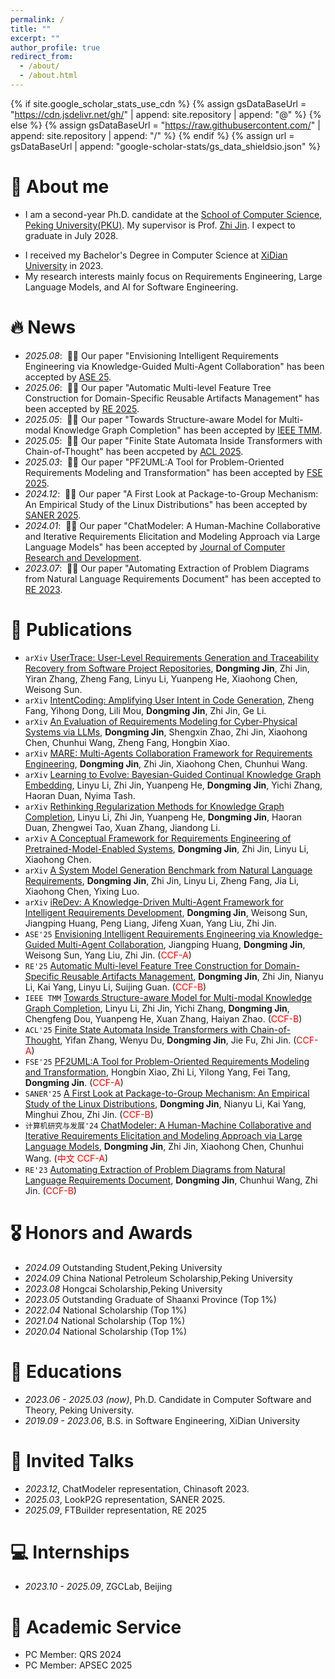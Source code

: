 ```yaml
---
permalink: /
title: ""
excerpt: ""
author_profile: true
redirect_from: 
  - /about/
  - /about.html
---
```


{% if site.google_scholar_stats_use_cdn %}
{% assign gsDataBaseUrl = "https://cdn.jsdelivr.net/gh/" | append: site.repository | append: "@" %}
{% else %}
{% assign gsDataBaseUrl = "https://raw.githubusercontent.com/" | append: site.repository | append: "/" %}
{% endif %}
{% assign url = gsDataBaseUrl | append: "google-scholar-stats/gs_data_shieldsio.json" %}

<span class='anchor' id='about-me'></span>

# 👋 About me
- I am a second-year Ph.D. candidate at the [School of Computer Science](https://cs.pku.edu.cn/), [Peking University(PKU)](https://www.pku.edu.cn/). My supervisor is Prof. [Zhi Jin](https://scholar.google.com.hk/citations?user=ZC7SObAAAAAJ&hl). I expect to graduate in July 2028. 
<!-- Now I also work in ZGCLab, mentored by Prof. [Zhi Jin](https://scholar.google.com.hk/citations?user=ZC7SObAAAAAJ&hl).  -->
- I received my Bachelor's Degree in Computer Science at [XiDian University](https://www.xidian.edu.cn/) in 2023.
- My research interests mainly focus on Requirements Engineering, Large Language Models, and AI for Software Engineering.

# 🔥 News
- *2025.08*: &nbsp;🎉🎉 Our paper "Envisioning Intelligent Requirements Engineering via Knowledge-Guided Multi-Agent Collaboration" has been accepted by [ASE 25](https://conf.researchr.org/home/ase-2025).
- *2025.06*: &nbsp;🎉🎉 Our paper "Automatic Multi-level Feature Tree Construction for Domain-Specific Reusable Artifacts Management" has been accepted by [RE 2025](https://conf.researchr.org/home/re-2025).
- *2025.05*: &nbsp;🎉🎉 Our paper "Towards Structure-aware Model for Multi-modal Knowledge Graph Completion" has been accepted by [IEEE TMM]().
- *2025.05*: &nbsp;🎉🎉 Our paper "Finite State Automata Inside Transformers with Chain-of-Thought" has been accpeted by [ACL 2025](https://2025.aclweb.org/).
- *2025.03*: &nbsp;🎉🎉 Our paper "PF2UML:A Tool for Problem-Oriented Requirements Modeling and Transformation" has been accepted by [FSE 2025](https://conf.researchr.org/home/fse-2025).
- *2024.12*: &nbsp;🎉🎉 Our paper "A First Look at Package-to-Group Mechanism: An Empirical Study of the Linux Distributions" has been accepted by [SANER 2025](https://conf.researchr.org/home/saner-2025).
- *2024.01*: &nbsp;🎉🎉 Our paper "ChatModeler: A Human-Machine Collaborative and Iterative Requirements Elicitation and Modeling Approach via Large Language Models" has been accepted by [Journal of Computer Research and Development](https://crad.ict.ac.cn/).
- *2023.07*: &nbsp;🎉🎉 Our paper "Automating Extraction of Problem Diagrams from Natural Language Requirements Document" has been accepted to [RE 2023](https://homepages.uc.edu/~niunn/EnviRE/EnviRE2023.html).

# 📝 Publications
- ``arXiv`` [UserTrace: User-Level Requirements Generation and Traceability Recovery from Software Project Repositories](https://www.arxiv.org/abs/2509.11238), **Dongming Jin**, Zhi Jin, Yiran Zhang, Zheng Fang, Linyu Li, Yuanpeng He, Xiaohong Chen, Weisong Sun.
- ``arXiv`` [IntentCoding: Amplifying User Intent in Code Generation](), Zheng Fang, Yihong Dong, Lili Mou, **Dongming Jin**, Zhi Jin, Ge Li.
- ``arXiv`` [An Evaluation of Requirements Modeling for Cyber-Physical Systems via LLMs](https://arxiv.org/abs/2408.02450), **Dongming Jin**, Shengxin Zhao, Zhi Jin, Xiaohong Chen, Chunhui Wang, Zheng Fang, Hongbin Xiao.
- ``arXiv`` [MARE: Multi-Agents Collaboration Framework for Requirements Engineering](https://arxiv.org/pdf/2405.03256), **Dongming Jin**, Zhi Jin, Xiaohong Chen, Chunhui Wang.
- ``arXiv`` [Learning to Evolve: Bayesian-Guided Continual Knowledge Graph Embedding](https://arxiv.org/abs/2508.02426), Linyu Li, Zhi Jin, Yuanpeng He, **Dongming Jin**, Yichi Zhang, Haoran Duan, Nyima Tash.
- ``arXiv`` [Rethinking Regularization Methods for Knowledge Graph Completion](https://arxiv.org/abs/2505.23442), Linyu Li, Zhi Jin, Yuanpeng He, **Dongming Jin**, Haoran Duan, Zhengwei Tao, Xuan Zhang, Jiandong Li. 
- ``arXiv`` [A Conceptual Framework for Requirements Engineering of Pretrained-Model-Enabled Systems](https://arxiv.org/abs/2507.13095), **Dongming Jin**, Zhi Jin, Linyu Li, Xiaohong Chen.
- ``arXiv`` [A System Model Generation Benchmark from Natural Language Requirements](https://www.arxiv.org/abs/2508.03215), **Dongming Jin**, Zhi Jin, Linyu Li, Zheng Fang, Jia Li, Xiaohong Chen, Yixing Luo.
- ``arXiv`` [iReDev: A Knowledge-Driven Multi-Agent Framework for Intelligent Requirements Development](https://arxiv.org/abs/2507.13081), **Dongming Jin**, Weisong Sun, Jiangping Huang, Peng Liang, Jifeng Xuan, Yang Liu, Zhi Jin.
- ``ASE'25`` [Envisioning Intelligent Requirements Engineering via Knowledge-Guided Multi-Agent Collaboration](https://arxiv.org/pdf/2506.22656), Jiangping Huang, **Dongming Jin**, Weisong Sun, Yang Liu, Zhi Jin. (<span style="color:red">CCF-A</span>)
- ``RE'25`` [Automatic Multi-level Feature Tree Construction for Domain-Specific Reusable Artifacts Management](https://www.arxiv.org/abs/2506.03946), **Dongming Jin**, Zhi Jin, Nianyu Li, Kai Yang, Linyu Li, Suijing Guan. (<span style="color:red">CCF-B</span>)
- ``IEEE TMM`` [Towards Structure-aware Model for Multi-modal Knowledge Graph Completion](https://arxiv.org/abs/2505.21973), Linyu Li, Zhi Jin, Yichi Zhang, **Dongming Jin**, Chengfeng Dou, Yuanpeng He, Xuan Zhang, Haiyan Zhao. (<span style="color:red">CCF-B</span>)
- ``ACL'25`` [Finite State Automata Inside Transformers with Chain-of-Thought](https://arxiv.org/abs/2502.20129), Yifan Zhang, Wenyu Du, **Dongming Jin**, Jie Fu, Zhi Jin. (<span style="color:red">CCF-A</span>)
- ``FSE'25`` [PF2UML:A Tool for Problem-Oriented Requirements Modeling and Transformation](https://arxiv.org/abs/2410.10131), Hongbin Xiao, Zhi Li, Yilong Yang, Fei Tang, **Dongming Jin**. (<span style="color:red">CCF-A</span>)
- ``SANER'25`` [A First Look at Package-to-Group Mechanism: An Empirical Study of the Linux Distributions](https://arxiv.org/abs/2410.10131), **Dongming Jin**, Nianyu Li, Kai Yang, Minghui Zhou, Zhi Jin. (<span style="color:red">CCF-B</span>)
- ``计算机研究与发展'24`` [ChatModeler: A Human-Machine Collaborative and Iterative Requirements Elicitation and Modeling Approach via Large Language Models](https://crad.ict.ac.cn/en/article/doi/10.7544/issn1000-1239.202330746), **Dongming Jin**, Zhi Jin, Xiaohong Chen, Chunhui Wang. (<span style="color:red">中文 CCF-A</span>)
- ``RE'23`` [Automating Extraction of Problem Diagrams from Natural Language Requirements Document](https://ieeexplore.ieee.org/document/10260965), **Dongming Jin**, Chunhui Wang, Zhi Jin. (<span style="color:red">CCF-B</span>)

# 🎖 Honors and Awards
- *2024.09* Outstanding Student,Peking University
- *2024.09* China National Petroleum Scholarship,Peking University
- *2023.08* Hongcai Scholarship,Peking University
- *2023.05* Outstanding Graduate of Shaanxi Province (Top 1%)
- *2022.04* National Scholarship (Top 1%)
- *2021.04* National Scholarship (Top 1%)
- *2020.04* National Scholarship (Top 1%)

# 📖 Educations
- *2023.06 - 2025.03 (now)*, Ph.D. Candidate in Computer Software and Theory, Peking University. 
- *2019.09 - 2023.06*, B.S. in Software Engineering, XiDian University

# 💬 Invited Talks
- *2023.12*, ChatModeler representation, Chinasoft 2023.
- *2025.03*, LookP2G representation, SANER 2025.
- *2025.09*, FTBuilder representation, RE 2025

# 💻 Internships
- *2023.10 - 2025.09*, ZGCLab, Beijing

# 🌟 Academic Service
* PC Member: QRS 2024
* PC Member: APSEC 2025